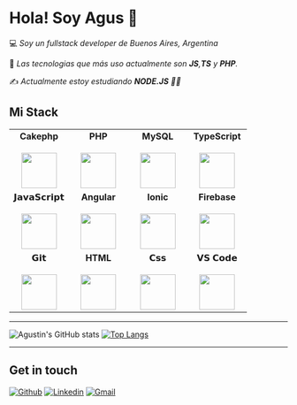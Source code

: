 # Hola! Soy Agus :wave:


:computer: *Soy un fullstack developer de Buenos Aires, Argentina*

:vulcan_salute: *Las tecnologias que más uso actualmente son **JS**,**TS** y **PHP**.* 

:writing_hand: *Actualmente estoy estudiando **NODE.JS** 💪🏻* 

## **Mi Stack**

<table>
  <tbody>
    <tr valign="top">
      <td width="25%" align="center">
        <span><strong>Cakephp</strong></span><br><br>
        <img height="64px" src="https://cdn.svgporn.com/logos/cakephp-icon.svg">
      </td>
      <td width="25%" align="center">
        <span><strong>PHP</strong></span><br><br>
        <img height="64px" src="https://cdn.svgporn.com/logos/php.svg">
      </td>
      <td width="25%" align="center">
        <span><strong>MySQL</strong></span><br><br>
        <img height="64px" src="https://cdn.svgporn.com/logos/mysql.svg">
      </td>
      <td width="25%" align="center">
        <span><strong>TypeScript<strong></span><br><br>
        <img height="64px" src="https://cdn.svgporn.com/logos/typescript-icon.svg">
      </td>
    </tr>
    <tr valign="top">
      <td width="25%" align="center">
        <span>𝗝𝗮𝘃𝗮𝗦𝗰𝗿𝗶𝗽𝘁</span><br><br>
        <img height="64px" src="https://cdn.svgporn.com/logos/javascript.svg">
      </td>
      <td width="25%" align="center">
        <span><strong>Angular</strong></span><br><br>
        <img height="64px" src="https://cdn.svgporn.com/logos/angular-icon.svg">
      </td>
      <td width="25%" align="center">
        <span><strong>Ionic</strong></span><br><br>
        <img height="64px" src="https://cdn.svgporn.com/logos/ionic-icon.svg">
      </td>     
      <td width="25%" align="center">
        <span><strong>Firebase</strong></span><br><br>
        <img height="64px" src="https://cdn.svgporn.com/logos/firebase.svg">
      </td>
    </tr>
    <tr valign="top">
      <td width="25%" align="center">
        <span>𝗚𝗶𝘁</span><br><br>
        <img height="64px" src="https://cdn.svgporn.com/logos/git-icon.svg">
      </td>
      <td width="25%" align="center">
        <span><strong>HTML</strong></span><br><br>
        <img height="64px" src="https://cdn.svgporn.com/logos/html-5.svg">
      </td>
      <td width="25%" align="center">
        <span>𝗖𝘀𝘀</span><br><br>
        <img height="64px" src="https://cdn.svgporn.com/logos/css-3.svg">
      </td>
      <td width="25%" align="center">
        <span>𝗩𝗦 𝗖𝗼𝗱𝗲</span><br><br>
        <img height="64px" src="https://cdn.svgporn.com/logos/visual-studio-code.svg">
      </td>
    </tr>
  </tbody>
</table>

<hr>

![Agustin's GitHub stats](https://github-readme-stats.vercel.app/api?username=apucheta&hide=prs&theme=vision-friendly-dark&show_icons=true) [![Top Langs](https://github-readme-stats.vercel.app/api/top-langs/?username=apucheta&layout=compact&theme=vision-friendly-dark)](https://github.com/apucheta/github-readme-stats)
<hr>

## **Get in touch**
[![Github](https://img.shields.io/badge/-Github-000?style=flat&logo=Github&logoColor=white)](https://github.com/apucheta)
[![Linkedin](https://img.shields.io/badge/-LinkedIn-blue?style=flat&logo=Linkedin&logoColor=white)](https://www.linkedin.com/in/apucheta/)
[![Gmail](https://img.shields.io/badge/-Gmail-c14438?style=flat&logo=Gmail&logoColor=white)](mailto:aguspucheta24293@gmail.com)

<!--
**apucheta/apucheta** is a ✨ _special_ ✨ repository because its `README.md` (this file) appears on your GitHub profile.

Here are some ideas to get you started:

- 🔭 I’m currently working on ...
- 🌱 I’m currently learning ...
- 👯 I’m looking to collaborate on ...
- 🤔 I’m looking for help with ...
- 💬 Ask me about ...
- 📫 How to reach me: ...
- 😄 Pronouns: ...
- ⚡ Fun fact: ...
-->
